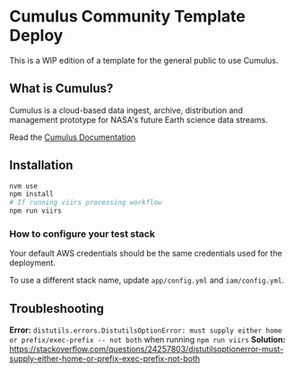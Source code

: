 #  Cumulus Community Template Deploy

This is a WIP edition of a template for the general public to use Cumulus.

## What is Cumulus?

Cumulus is a cloud-based data ingest, archive, distribution and management
prototype for NASA's future Earth science data streams.

Read the [Cumulus Documentation](https://cumulus-nasa.github.io/)

## Installation

```bash
nvm use
npm install
# If running viirs processing workflow
npm run viirs
```

### How to configure your test stack

Your default AWS credentials should be the same credentials used for the deployment.

To use a different stack name, update `app/config.yml` and `iam/config.yml`.


## Troubleshooting

**Error:** `distutils.errors.DistutilsOptionError: must supply either home or prefix/exec-prefix -- not both` when running `npm run viirs`
**Solution:** https://stackoverflow.com/questions/24257803/distutilsoptionerror-must-supply-either-home-or-prefix-exec-prefix-not-both

